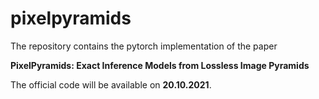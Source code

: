 # pixelpyramids
The repository contains the pytorch implementation of the paper

**PixelPyramids: Exact Inference Models from Lossless Image Pyramids**

The official code will be available on **20.10.2021**. 
